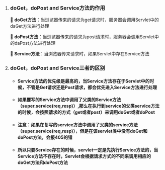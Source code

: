 1. ### doGet，doPost and Service方法的作用

   :pushpin: **doGet方法**：当浏览器传来的请求为get请求时，服务器会调用Servlet中的daGet方法进行处理
    
   :pushpin: **doPost方法**：当浏览器传来的请求为post请求时，服务器会调用Servlet中的daPost方法进行处理
    
   :pushpin: **Service方法**：当浏览器传来请求时，如果Servlet中存在Service方法
   
2. ### doGet，doPost and Service三者的区别

   - #### Service方法的优先级是最高的，当Service方法存在于Servlet中的时候，不管是Get请求还是Post请求，都会优先进入Service方法进行处理
   - #### 如果覆写的Service方法中调用了父类的Service方法（super.service(req,resp)）,那么在执行到service的父类service方法的时候，会按照请求的方式（get或者post）来调用doGet或者doPost
   - #### 注意：如果在复写的service方法中调用了父类的service方法（super.service(req,resp)），但是在该servlet类中没有doGet和doPost方法，会报405的错
   - #### 所以只要Service存在的时候，servlet一定是先执行Service方法的，当Service方法不存在时，Servlet会根据请求方式的不同来调用相应的doGet方法和doPost方法
   
